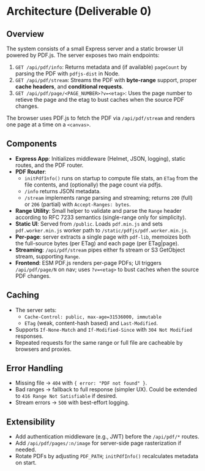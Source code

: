 # Architecture (Deliverable 0)

## Overview

The system consists of a small Express server and a static browser UI powered by PDF.js. The server exposes two main endpoints:

1. `GET /api/pdf/info`: Returns metadata and (if available) `pageCount` by parsing the PDF with `pdfjs-dist` in Node.
2. `GET /api/pdf/stream`: Streams the PDF with **byte-range** support, proper **cache headers**, and **conditional requests**.
3. `GET /api/pdf/page/<PAGE_NUMBER>?v=<etag>`: Uses the page number to retieve the page and the etag to bust caches when the source PDF changes.

The browser uses PDF.js to fetch the PDF via `/api/pdf/stream` and renders one page at a time on a `<canvas>`.

## Components

- **Express App**: Initializes middleware (Helmet, JSON, logging), static routes, and the PDF router.
- **PDF Router**:
  - `initPdfInfo()` runs on startup to compute file stats, an `ETag` from the file contents, and (optionally) the page count via pdfjs.
  - `/info` returns JSON metadata.
  - `/stream` implements range parsing and streaming; returns `200` (full) or `206` (partial) with `Accept-Ranges: bytes`.
- **Range Utility**: Small helper to validate and parse the `Range` header according to RFC 7233 semantics (single-range only for simplicity).
- **Static UI**: Served from `/public`. Loads `pdf.min.js` and sets `pdf.worker.min.js` worker path to `/static/pdfjs/pdf.worker.min.js`.
- **Per-page**: server extracts a single page with `pdf-lib`, memoizes both the full-source bytes (per ETag) and each page (per ETag|page).
- **Streaming**: `/api/pdf/stream` pipes either fs stream or S3 GetObject stream, supporting `Range`.
- **Frontend**: ESM PDF.js renders per-page PDFs; UI triggers `/api/pdf/page/N` on nav; uses `?v=<etag>` to bust caches when the source PDF changes.

## Caching
- The server sets:
  - `Cache-Control: public, max-age=31536000, immutable`
  - `ETag` (weak, content-hash based) and `Last-Modified`.
- Supports `If-None-Match` and `If-Modified-Since` with `304 Not Modified` responses.
- Repeated requests for the same range or full file are cacheable by browsers and proxies.

## Error Handling
- Missing file → `404` with `{ error: "PDF not found" }`.
- Bad ranges → fallback to full response (simpler UX). Could be extended to `416 Range Not Satisfiable` if desired.
- Stream errors → `500` with best-effort logging.

## Extensibility
- Add authentication middleware (e.g., JWT) before the `/api/pdf/*` routes.
- Add `/api/pdf/pages/:n/image` for server-side page rasterization if needed.
- Rotate PDFs by adjusting `PDF_PATH`; `initPdfInfo()` recalculates metadata on start.
